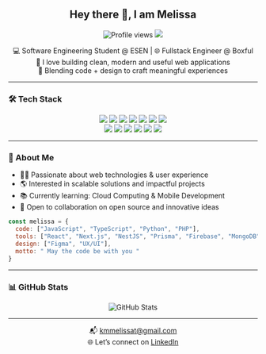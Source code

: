 <h2 align="center">Hey there 👋, I am <b>Melissa</b></h2>

<p align="center">
  <img src="https://komarev.com/ghpvc/?username=kmmelissat&style=flat-square" alt="Profile views"/>
  <img src="https://img.shields.io/github/followers/kmmelissat?label=Follow&style=social" />
</p>

<p align="center">
💻 Software Engineering Student @ ESEN | 🌐 Fullstack Engineer @ Boxful <br/>
🚀 I love building clean, modern and useful web applications <br/>
🎨 Blending code + design to craft meaningful experiences
</p>

---

### 🛠️ Tech Stack
<p align="center">
  <img src="https://img.shields.io/badge/JavaScript-F7DF1E?logo=javascript&logoColor=000&style=for-the-badge" />
  <img src="https://img.shields.io/badge/TypeScript-3178C6?logo=typescript&logoColor=fff&style=for-the-badge" />
  <img src="https://img.shields.io/badge/React-61DAFB?logo=react&logoColor=000&style=for-the-badge" />
  <img src="https://img.shields.io/badge/Next.js-000000?logo=next.js&logoColor=fff&style=for-the-badge" />
  <img src="https://img.shields.io/badge/Tailwind_CSS-38B2AC?logo=tailwind-css&logoColor=fff&style=for-the-badge" />
  <img src="https://img.shields.io/badge/Ant_Design-0170FE?logo=ant-design&logoColor=fff&style=for-the-badge" />
  <img src="https://img.shields.io/badge/Figma-F24E1E?logo=figma&logoColor=fff&style=for-the-badge" />
  <br/>
  <img src="https://img.shields.io/badge/NestJS-E0234E?logo=nestjs&logoColor=fff&style=for-the-badge" />
  <img src="https://img.shields.io/badge/Prisma-2D3748?logo=prisma&logoColor=fff&style=for-the-badge" />
  <img src="https://img.shields.io/badge/Firebase-FFCA28?logo=firebase&logoColor=000&style=for-the-badge" />
  <img src="https://img.shields.io/badge/MongoDB-47A248?logo=mongodb&logoColor=fff&style=for-the-badge" />
  <img src="https://img.shields.io/badge/SQL-336791?logo=postgresql&logoColor=fff&style=for-the-badge" />
  <img src="https://img.shields.io/badge/Git-F05032?logo=git&logoColor=fff&style=for-the-badge" />
</p>

---

### 🌱 About Me

- 👩‍💻 Passionate about web technologies & user experience
- 🌎 Interested in scalable solutions and impactful projects
- 📚 Currently learning: Cloud Computing & Mobile Development
- 🤝 Open to collaboration on open source and innovative ideas

```js
const melissa = {
  code: ["JavaScript", "TypeScript", "Python", "PHP"],
  tools: ["React", "Next.js", "NestJS", "Prisma", "Firebase", "MongoDB"],
  design: ["Figma", "UX/UI"],
  motto: " May the code be with you "
}
```

---

### 📊 GitHub Stats

<p align="center">
  <img src="https://github-readme-stats.vercel.app/api?username=kmmelissat&show_icons=true&hide_title=true&theme=radical" alt="GitHub Stats"/>
</p>

---

<p align="center">
  📬 <a href="mailto:kmmelissat@gmail.com">kmmelissat@gmail.com</a> <br/>
  🌐 Let’s connect on <a href="https://www.linkedin.com/in/melissasolorzanot/">LinkedIn</a>
</p>
